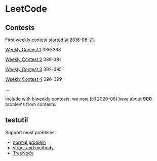 # LeetCode

## Contests

First weekly contest started at 2016-08-21.

[Weekly Contest 1](https://leetcode.com/contest/warm-up-contest) 386-388

[Weekly Contest 2](https://leetcode.com/contest/leetcode-weekly-contest-2) 389-391

[Weekly Contest 3](https://leetcode.com/contest/leetcode-weekly-contest-3) 392-395

[Weekly Contest 4](https://leetcode.com/contest/leetcode-weekly-contest-4) 396-399

...

Include with biweekly contests, we now (till 2020-06) have about **900** problems from contests.

## testutil

Support most problems:

- [normal problem](biweekly/27/c/c_test.go)
- [struct and methods](182/c/c_test.go)
- [TreeNode](190/c/c_test.go)
